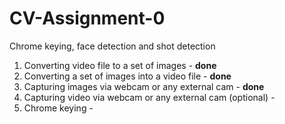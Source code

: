 # CV-Assignment-0
Chrome keying, face detection and shot detection
1. Converting video file to a set of images - **done**
2. Converting a set of images into a video file - **done**
3. Capturing images via webcam or any external cam - **done**
4. Capturing video via webcam or any external cam (optional) - 
5. Chrome keying - 